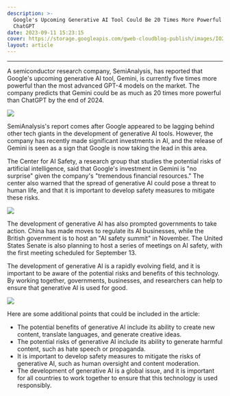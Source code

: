 ```yaml
---
description: >-
  Google's Upcoming Generative AI Tool Could Be 20 Times More Powerful Than
  ChatGPT
date: 2023-09-11 15:23:15
cover: https://storage.googleapis.com/gweb-cloudblog-publish/images/IO23_Blog_Images-09.max-2500x2500.jpg
layout: article
---
```


* * *

A semiconductor research company, SemiAnalysis, has reported that Google's upcoming generative AI tool, Gemini, is currently five times more powerful than the most advanced GPT-4 models on the market. The company predicts that Gemini could be as much as 20 times more powerful than ChatGPT by the end of 2024.

![](http://techdonecheap.com/blog/wp-content/uploads/2023/09/unnamed-47.jpeg?w=1024)

SemiAnalysis's report comes after Google appeared to be lagging behind other tech giants in the development of generative AI tools. However, the company has recently made significant investments in AI, and the release of Gemini is seen as a sign that Google is now taking the lead in this area.

The Center for AI Safety, a research group that studies the potential risks of artificial intelligence, said that Google's investment in Gemini is "no surprise" given the company's "tremendous financial resources." The center also warned that the spread of generative AI could pose a threat to human life, and that it is important to develop safety measures to mitigate these risks.

![](http://techdonecheap.com/blog/wp-content/uploads/2023/09/what-is-generative-ai-what-are-foundation-models-and-why-do-they-matter-scaled-1.jpg?w=1024)

The development of generative AI has also prompted governments to take action. China has made moves to regulate its AI businesses, while the British government is to host an "AI safety summit" in November. The United States Senate is also planning to host a series of meetings on AI safety, with the first meeting scheduled for September 13.

The development of generative AI is a rapidly evolving field, and it is important to be aware of the potential risks and benefits of this technology. By working together, governments, businesses, and researchers can help to ensure that generative AI is used for good.

![](http://techdonecheap.com/blog/wp-content/uploads/2023/09/artificial_intelligence__ai__machine_learning_-_30212411048.jpeg?w=1024)

Here are some additional points that could be included in the article:

*   The potential benefits of generative AI include its ability to create new content, translate languages, and generate creative ideas.
*   The potential risks of generative AI include its ability to generate harmful content, such as hate speech or propaganda.
*   It is important to develop safety measures to mitigate the risks of generative AI, such as human oversight and content moderation.
*   The development of generative AI is a global issue, and it is important for all countries to work together to ensure that this technology is used responsibly.